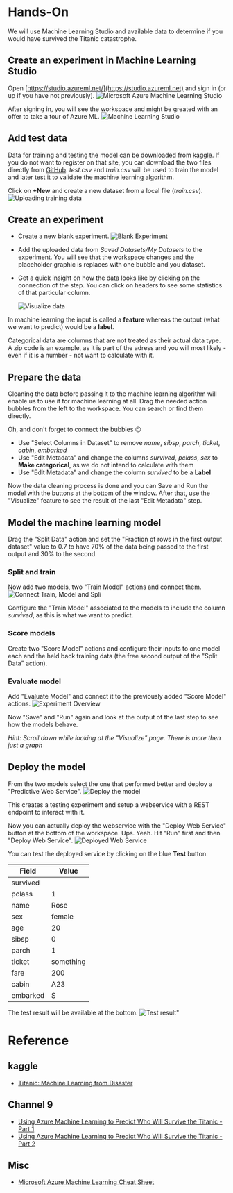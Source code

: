 # Hands-On
We will use Machine Learning Studio and available data to determine if you would have survived the Titanic catastrophe.
## Create an experiment in Machine Learning Studio
Open [https://studio.azureml.net/](https://studio.azureml.net) and sign in (or up if you have not previously).
![Microsoft Azure Machine Learning Studio](./images/MLStudio-Website.png)

After signing in, you will see the workspace and might be greated with an offer to take a tour of Azure ML.
![Machine Learning Studio](./images/MLStudio-Overview.png)

## Add test data
Data for training and testing the model can be downloaded from [kaggle](https://www.kaggle.com/c/titanic/overview). If you do not want to register on that site, you can download the two files directly from [GitHub](https://github.com/pcsanwald/kaggle-titanic). *test.csv* and *train.csv* will be used to train the model and later test it to validate the machine learning algorithm.

Click on **+New** and create a new dataset from a local file (*train.csv*).
![Uploading training data](./images/UploadingTrainingData.PNG)

## Create an experiment
* Create a new blank experiment.
![Blank Experiment](./images/MLStudio-BlankExperiment.png)

* Add the uploaded data from *Saved Datasets/My Datasets* to the experiment. You will see that the workspace changes and the placeholder graphic is replaces with one bubble and you dataset.

* Get a quick insight on how the data looks like by clicking on the connection of the step. You can click on headers to see some statistics of that particular column.

    ![Visualize data](./images/Experiment-VisualizeData.png)

In machine learning the input is called a **feature** whereas the output (what we want to predict) would be a **label**.

Categorical data are columns that are not treated as their actual data type. A zip code is an example, as it is part of the adress and you will most likely - even if it is a number - not want to calculate with it.

## Prepare the data
Cleaning the data before passing it to the machine learning algorithm will enable us to use it for machine learning at all. Drag the needed action bubbles from the left to the workspace. You can search or find them directly.

Oh, and don't forget to connect the bubbles :wink:

* Use "Select Columns in Dataset" to remove *name*, *sibsp*, *parch*, *ticket*, *cabin*, *embarked*
* Use "Edit Metadata" and change the columns *survived*, *pclass*, *sex* to **Make categorical**, as we do not intend to calculate with them
* Use "Edit Metadata" and change the column *survived* to be a **Label**

Now the data cleaning process is done and you can Save and Run the model with the buttons at the bottom of the window. After that, use the "Visualize" feature to see the result of the last "Edit Metadata" step.

## Model the machine learning model
Drag the "Split Data" action and set the "Fraction of rows in the first output dataset" value to 0.7 to have 70% of the data being passed to the first output and 30% to the second.

### Split and train
Now add two models, two "Train Model" actions and connect them. ![Connect Train, Model and Spli](./images/Experiment-ModelsOverview.PNG)

Configure the "Train Model" associated to the models to include the column *survived*, as this is what we want to predict.

### Score models
Create two "Score Model" actions and configure their inputs to one model each and the held back training data (the free second output of the "Split Data" action).

### Evaluate model
Add "Evaluate Model" and connect it to the previously added "Score Model" actions.
![Experiment Overview](./images/Experiment-Finished.png)

Now "Save" and "Run" again and look at the output of the last step to see how the models behave.

*Hint: Scroll down while looking at the "Visualize" page. There is more then just a graph*

## Deploy the model
From the two models select the one that performed better and deploy a "Predictive Web Service".
![Deploy the model](./images/Experiment-PublishModel.png)

This creates a testing experiment and setup a webservice with a REST endpoint to interact with it.

Now you can actually deploy the webservice with the "Deploy Web Service" button at the bottom of the workspace. Ups. Yeah. Hit "Run" first and then "Deploy Web Service".
![Deployed Web Service](./images/Experiment-DeployedWebService.png)

You can test the deployed service by clicking on the blue **Test** button.

| Field  | Value  |
|---|---|
| survived |   |
| pclass  | 1 |
| name  | Rose |
| sex | female |
| age| 20 |
| sibsp | 0 |
| parch | 1 |
| ticket | something |
| fare | 200 |
| cabin | A23 |
| embarked | S |
The test result will be available at the bottom.
![Test result"](./images/Experiment-TestResult.png)

# Reference
## kaggle
* [Titanic: Machine Learning from Disaster](https://www.kaggle.com/c/titanic)
## Channel 9
* [Using Azure Machine Learning to Predict Who Will Survive the Titanic - Part 1](https://channel9.msdn.com/Blogs/raw-tech/Using-Azure-Machine-Learning-to-Predict-Who-Will-Survive-the-Titanic-Part-1)
* [Using Azure Machine Learning to Predict Who Will Survive the Titanic - Part 2](https://channel9.msdn.com/Blogs/raw-tech/Using-Azure-Machine-Learning-to-Predict-Who-Will-Survive-the-Titanic-Part-2)
## Misc
* [Microsoft Azure Machine Learning Cheat Sheet](aka.ms/AzureMachineLearningCheatSheet)